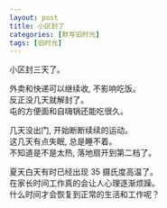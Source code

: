 ```yaml
---
layout: post
title: 小区封了
categories: [默写旧时光]
tags: [旧时光]
---
```


小区封三天了。  

外卖和快递可以继续收, 不影响吃饭。  
反正没几天就解封了。  
屯的方便面和自嗨锅还能吃很久。  

几天没出门, 开始断断续续的运动。  
这几天有点失眠, 总是睡不着。  
不知道是不是太热, 落地扇开到第二档了。  

夏天白天有时已经出现 35 摄氏度高温了。   
在家长时间工作真的会让人心理逐渐烦躁。  
什么时间才会恢复到正常的生活和工作呢？  
